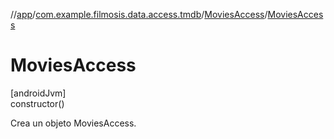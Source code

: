 //[app](../../../index.md)/[com.example.filmosis.data.access.tmdb](../index.md)/[MoviesAccess](index.md)/[MoviesAccess](-movies-access.md)

# MoviesAccess

[androidJvm]\
constructor()

Crea un objeto MoviesAccess.
